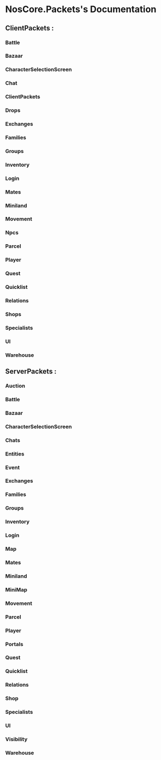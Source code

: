 # NosCore.Packets's Documentation
## ClientPackets :

### Battle

### Bazaar

### CharacterSelectionScreen

### Chat

### ClientPackets

### Drops

### Exchanges

### Families

### Groups

### Inventory

### Login

### Mates

### Miniland

### Movement

### Npcs

### Parcel

### Player

### Quest

### Quicklist

### Relations

### Shops

### Specialists

### UI

### Warehouse

## ServerPackets :

### Auction

### Battle

### Bazaar

### CharacterSelectionScreen

### Chats

### Entities

### Event

### Exchanges

### Families

### Groups

### Inventory

### Login

### Map

### Mates

### Miniland

### MiniMap

### Movement

### Parcel

### Player

### Portals

### Quest

### Quicklist

### Relations

### Shop

### Specialists

### UI

### Visibility

### Warehouse
